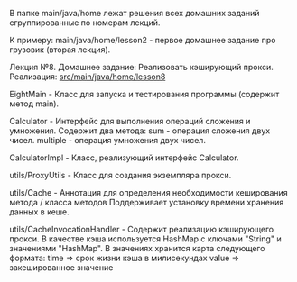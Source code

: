 В папке main/java/home лежат решения всех домашних заданий сгруппированные по номерам лекций.

К примеру: main/java/home/lesson2 - первое домашнее задание про грузовик (вторая лекция).


Лекция №8.
Домашнее задание: Реализовать кэширующий прокси.
Реализация: <a href="https://github.com/sbt-java-school/vladimir.varygin/tree/master/src/main/java/home/lesson8">src/main/java/home/lesson8</a>

EightMain - Класс для запуска и тестирования программы (содержит метод main).

Calculator - Интерфейс для выполнения операций сложения и умножения.
Содержит два метода:
sum - операция сложения двух чисел.
multiple - операция умножения двух чисел.

CalculatorImpl - Класс, реализующий интерфейс Calculator.

utils/ProxyUtils - Класс для создания экземпляра прокси.

utils/Cache - Аннотация для определения необходимости кеширования метода / класса методов
Поддерживает установку времени хранения данных в кеше.

utils/CacheInvocationHandler - Содержит реализацию кэширующего прокси.
В качестве кэша используется HashMap с ключами "String" и значениями "HashMap".
В значениях хранится карта следующего формата:
time => срок жизни кэша в милисекундах
value => закешированное значение